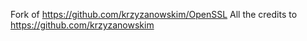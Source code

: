 Fork of https://github.com/krzyzanowskim/OpenSSL
All the credits to https://github.com/krzyzanowskim
